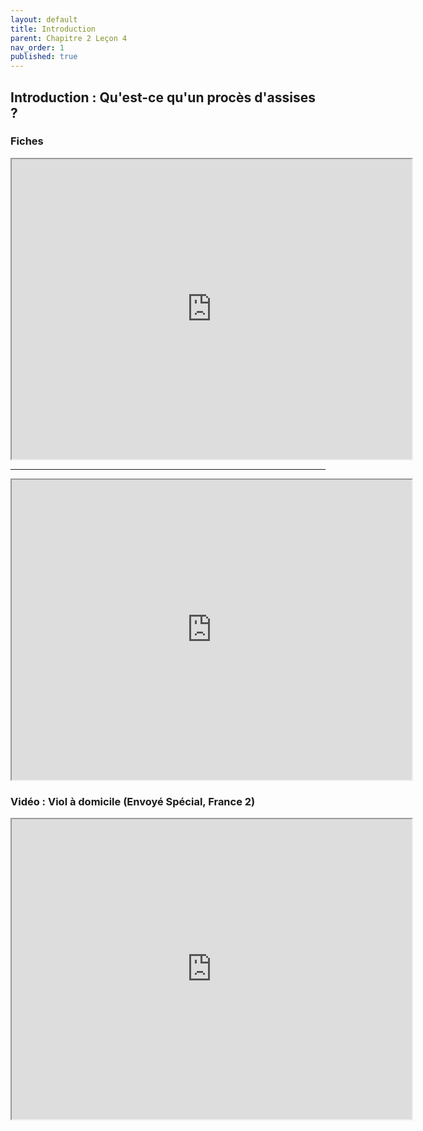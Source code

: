 ```yaml
---
layout: default
title: Introduction
parent: Chapitre 2 Leçon 4
nav_order: 1
published: true
---
```

## Introduction : Qu'est-ce qu'un procès d'assises ?


### Fiches

<iframe src="https://drive.google.com/file/d/15mq5l-A8QXnD0zu2P3Hy-hRMqQASojAC/preview" width="640" height="480" allow="autoplay"></iframe>

---

<iframe src="https://drive.google.com/file/d/15h4H_ngkOOaQl1wL4Aq8sMo4mn4ve988/preview" width="640" height="480" allow="autoplay"></iframe>

### Vidéo : Viol à domicile (Envoyé Spécial, France 2)

<iframe src="https://drive.google.com/file/d/17Qyxd3H_1gJsf-ddg8a4FJow9-Wr-gF8/preview" width="640" height="480" allow="autoplay"></iframe>




